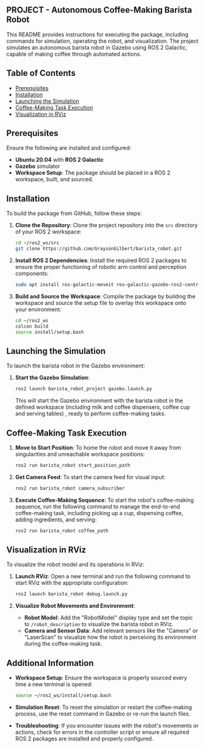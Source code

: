 ## PROJECT - Autonomous Coffee-Making Barista Robot

This README provides instructions for executing the package, including commands for simulation, operating the robot, and visualization. The project simulates an autonomous barista robot in Gazebo using ROS 2 Galactic, capable of making coffee through automated actions.

## Table of Contents

- [Prerequisites](#prerequisites)
- [Installation](#installation)
- [Launching the Simulation](#launching-the-simulation)
- [Coffee-Making Task Execution](#coffee-making-task-execution)
- [Visualization in RViz](#visualization-in-rviz)

## Prerequisites

Ensure the following are installed and configured:

- **Ubuntu 20.04** with **ROS 2 Galactic**
- **Gazebo** simulator
- **Workspace Setup**: The package should be placed in a ROS 2 workspace, built, and sourced.

## Installation

To build the package from GitHub, follow these steps:

1. **Clone the Repository**: Clone the project repository into the `src` directory of your ROS 2 workspace:

   ```bash
   cd ~/ros2_ws/src
   git clone https://github.com/GraysonGilbert/barista_robot.git
   ```

2. **Install ROS 2 Dependencies**: Install the required ROS 2 packages to ensure the proper functioning of robotic arm control and perception components:

   ```bash
   sudo apt install ros-galactic-moveit ros-galactic-gazebo-ros2-control ros-galactic-ros2-controllers
   ```

3. **Build and Source the Workspace**: Compile the package by building the workspace and source the setup file to overlay this workspace onto your environment:

   ```bash
   cd ~/ros2_ws
   colcon build
   source install/setup.bash
   ```

## Launching the Simulation

To launch the barista robot in the Gazebo environment:

1. **Start the Gazebo Simulation**:

   ```bash
   ros2 launch barista_robot_project gazebo.launch.py
   ```

   This will start the Gazebo environment with the barista robot in the defined workspace (including milk and coffee dispensers, coffee cup and serving tables) , ready to perform coffee-making tasks.

## Coffee-Making Task Execution

1. **Move to Start Position**: To home the robot and move it away from singularities and unreachable workspace positions:

   ```bash
   ros2 run barista_robot start_position_path
   ```

2. **Get Camera Feed**: To start the camera feed for visual input:

   ```bash
   ros2 run barista_robot camera_subscriber
   ```

3. **Execute Coffee-Making Sequence**: To start the robot's coffee-making sequence, run the following command to manage the end-to-end coffee-making task, including picking up a cup, dispensing coffee, adding ingredients, and serving:

   ```bash
   ros2 run barista_robot coffee_path
   ```

## Visualization in RViz

To visualize the robot model and its operations in RViz:

1. **Launch RViz**: Open a new terminal and run the following command to start RViz with the appropriate configuration:

   ```bash
   ros2 launch barista_robot debug.launch.py
   ```

2. **Visualize Robot Movements and Environment**:

   - **Robot Model**: Add the "RobotModel" display type and set the topic to `/robot_description` to visualize the barista robot in RViz.
   - **Camera and Sensor Data**: Add relevant sensors like the "Camera" or "LaserScan" to visualize how the robot is perceiving its environment during the coffee-making task.

## Additional Information

- **Workspace Setup**: Ensure the workspace is properly sourced every time a new terminal is opened:

  ```bash
  source ~/ros2_ws/install/setup.bash
  ```

- **Simulation Reset**: To reset the simulation or restart the coffee-making process, use the reset command in Gazebo or re-run the launch files.

- **Troubleshooting**: If you encounter issues with the robot's movements or actions, check for errors in the controller script or ensure all required ROS 2 packages are installed and properly configured.

